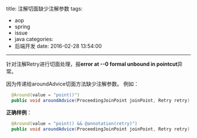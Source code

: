 title: 注解切面缺少注解参数
tags:
  - aop
  - spring
  - issue
  - java
categories:
  - 后端开发
date: 2016-02-28 13:54:00
---

针对注解Retry进行切面处理，报**error at --0 formal unbound in pointcut**异常。

因为传递给aroundAdvice切面方法缺少注解参数。
例如：
``` java
  @Around(value = "point()")
  public void aroundAdvice(ProceedingJoinPoint joinPoint, Retry retry) throws Throwable
```

**正确样例**：
``` java
  @Around(value = "point() && @annotation(retry)")
  public void aroundAdvice(ProceedingJoinPoint joinPoint, Retry retry) throws Throwable
```
